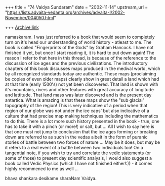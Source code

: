 +++
title = "74 Vaidya Sundaram"
date = "2002-11-14"
upstream_url = "https://lists.advaita-vedanta.org/archives/advaita-l/2002-November/004050.html"

+++
[Archive link](https://lists.advaita-vedanta.org/archives/advaita-l/2002-November/004050.html)

namaskaram.
 I was just referred to a book that would seem to completely turn on it's
head our understanding of world history - atleast to me. The book is called
"Fingerprints of the Gods" by Graham Hancock. I have not finished it yet,
but once I start reading it, it is hard to put down again!
The reason I refer to that here in this thread, is because of the reference
to the discussion of ice ages and the previous civilizations. The
introductory chapters of this book discusses maps produced in the medival
world, which by all recognized standards today are authentic. These maps
(proclaiming be copies of even older maps) clearly show in great detail a
land which had at that time (early 1500's) not yet been discovered. That
land is shown with it's mountains, rivers and other features with great
accuracy of longitude and lattitude. That land mass was later discoverd and
is the present day antartica. What is amazing is that these maps show the
"sub glacial" topography of the region! This is very indicative of a period
when that region of our globe was not under the ice caps' but also
indicative of a culture that had precise map making techniques including the
mathematics to do this. There is a lot more such history presented in the
book - true, one has to take it with a pinch (or more!) or salt, but ...
 All I wish to say here is that one must not jump to conclusion that the ice
ages forming or breaking down are referred to as such in the vedas albeit in
the form of puranic stories of battle between two forces of nature ... May
be it does, but may be it refers to a real event of a battle between two
individuals too!
 On a tangential note, if you wish to try and correlate the vedic statements
(or some of those) to present day scientific analysis, I would also suggest
a book called Vedic Physics (which I have not finished either!:)) - it comes
highly recommened to me as well ...

bhava shankara desikame sharaNam
Vaidya.

